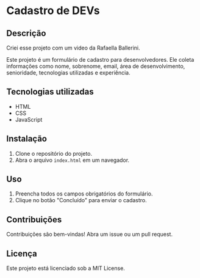 # Cadastro de DEVs

## Descrição
Criei esse projeto com um video da Rafaella Ballerini.

Este projeto é um formulário de cadastro para desenvolvedores. Ele coleta informações como nome, sobrenome, email, área de desenvolvimento, senioridade, tecnologias utilizadas e experiência.

## Tecnologias utilizadas

* HTML
* CSS
* JavaScript

## Instalação

1. Clone o repositório do projeto.
2. Abra o arquivo `index.html` em um navegador.

## Uso

1. Preencha todos os campos obrigatórios do formulário.
2. Clique no botão "Concluído" para enviar o cadastro.

## Contribuições

Contribuições são bem-vindas! Abra um issue ou um pull request.

## Licença

Este projeto está licenciado sob a MIT License.
